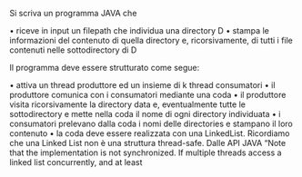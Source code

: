Si scriva un programma JAVA che

• riceve in input un filepath che individua una directory D
• stampa le informazioni del contenuto di quella directory e, ricorsivamente,
di tutti i file contenuti nelle sottodirectory di D

Il programma deve essere strutturato come segue:

• attiva un thread produttore ed un insieme di k thread consumatori
• il produttore comunica con i consumatori mediante una coda
• il produttore visita ricorsivamente la directory data e, eventualmente tutte
le sottodirectory e mette nella coda il nome di ogni directory individuata
• i consumatori prelevano dalla coda i nomi delle directories e stampano il
loro contenuto
• la coda deve essere realizzata con una LinkedList. Ricordiamo che una Linked
List non è una struttura thread-safe. Dalle API JAVA “Note that the
implementation is not synchronized. If multiple threads access a linked list
concurrently, and at least
